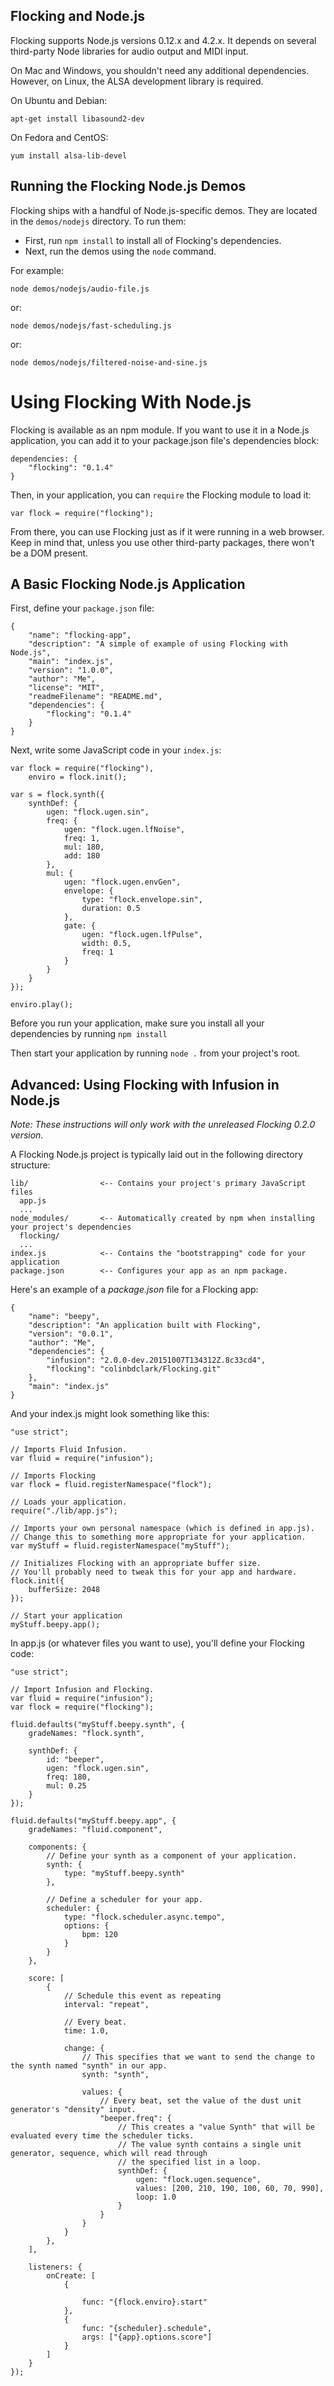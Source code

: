 ## Flocking and Node.js ##

Flocking supports Node.js versions 0.12.x and 4.2.x. It depends on several third-party Node libraries for audio output and MIDI input.

On Mac and Windows, you shouldn't need any additional dependencies. However, on Linux, the ALSA development library is required.

On Ubuntu and Debian:

    apt-get install libasound2-dev

On Fedora and CentOS:

    yum install alsa-lib-devel


## Running the Flocking Node.js Demos ##

Flocking ships with a handful of Node.js-specific demos. They are located in the <code>demos/nodejs</code> directory. To run them:
* First, run <code>npm install</code> to install all of Flocking's dependencies.
* Next, run the demos using the <code>node</code> command.

For example:

    node demos/nodejs/audio-file.js

or:

    node demos/nodejs/fast-scheduling.js

or:

    node demos/nodejs/filtered-noise-and-sine.js


# Using Flocking With Node.js #

Flocking is available as an npm module. If you want to use it in a Node.js application, you can add it to your package.json file's dependencies block:

    dependencies: {
        "flocking": "0.1.4"
    }

Then, in your application, you can <code>require</code> the Flocking module to load it:

    var flock = require("flocking");

From there, you can use Flocking just as if it were running in a web browser. Keep in mind that, unless you use other third-party packages, there won't be a DOM present.


## A Basic Flocking Node.js Application ##

First, define your <code>package.json</code> file:

    {
        "name": "flocking-app",
        "description": "A simple of example of using Flocking with Node.js",
        "main": "index.js",
        "version": "1.0.0",
        "author": "Me",
        "license": "MIT",
        "readmeFilename": "README.md",
        "dependencies": {
            "flocking": "0.1.4"
        }
    }

Next, write some JavaScript code in your <code>index.js</code>:

    var flock = require("flocking"),
        enviro = flock.init();

    var s = flock.synth({
        synthDef: {
            ugen: "flock.ugen.sin",
            freq: {
                ugen: "flock.ugen.lfNoise",
                freq: 1,
                mul: 180,
                add: 180
            },
            mul: {
                ugen: "flock.ugen.envGen",
                envelope: {
                    type: "flock.envelope.sin",
                    duration: 0.5
                },
                gate: {
                    ugen: "flock.ugen.lfPulse",
                    width: 0.5,
                    freq: 1
                }
            }
        }
    });

    enviro.play();

Before you run your application, make sure you install all your dependencies by running <code>npm install</code>

Then start your application by running <code>node .</code> from your project's root.


## Advanced: Using Flocking with Infusion in Node.js ##

*Note: These instructions will only work with the unreleased Flocking 0.2.0 version.*

A Flocking Node.js project is typically laid out in the following directory structure:

    lib/                <-- Contains your project's primary JavaScript files
      app.js
      ...
    node_modules/       <-- Automatically created by npm when installing your project's dependencies
      flocking/
      ...
    index.js            <-- Contains the "bootstrapping" code for your application
    package.json        <-- Configures your app as an npm package.

Here's an example of a _package.json_ file for a Flocking app:

    {
        "name": "beepy",
        "description": "An application built with Flocking",
        "version": "0.0.1",
        "author": "Me",
        "dependencies": {
            "infusion": "2.0.0-dev.20151007T134312Z.8c33cd4",
            "flocking": "colinbdclark/Flocking.git"
        },
        "main": "index.js"
    }


And your index.js might look something like this:

    "use strict";

    // Imports Fluid Infusion.
    var fluid = require("infusion");

    // Imports Flocking
    var flock = fluid.registerNamespace("flock");

    // Loads your application.
    require("./lib/app.js");

    // Imports your own personal namespace (which is defined in app.js).
    // Change this to something more appropriate for your application.
    var myStuff = fluid.registerNamespace("myStuff");

    // Initializes Flocking with an appropriate buffer size.
    // You'll probably need to tweak this for your app and hardware.
    flock.init({
        bufferSize: 2048
    });

    // Start your application
    myStuff.beepy.app();

In app.js (or whatever files you want to use), you'll define your Flocking code:

    "use strict";

    // Import Infusion and Flocking.
    var fluid = require("infusion");
    var flock = require("flocking");

    fluid.defaults("myStuff.beepy.synth", {
        gradeNames: "flock.synth",

        synthDef: {
            id: "beeper",
            ugen: "flock.ugen.sin",
            freq: 180,
            mul: 0.25
        }
    });

    fluid.defaults("myStuff.beepy.app", {
        gradeNames: "fluid.component",

        components: {
            // Define your synth as a component of your application.
            synth: {
                type: "myStuff.beepy.synth"
            },

            // Define a scheduler for your app.
            scheduler: {
                type: "flock.scheduler.async.tempo",
                options: {
                    bpm: 120
                }
            }
        },

        score: [
            {
                // Schedule this event as repeating
                interval: "repeat",

                // Every beat.
                time: 1.0,

                change: {
                    // This specifies that we want to send the change to the synth named "synth" in our app.
                    synth: "synth",

                    values: {
                        // Every beat, set the value of the dust unit generator's "density" input.
                        "beeper.freq": {
                            // This creates a "value Synth" that will be evaluated every time the scheduler ticks.
                            // The value synth contains a single unit generator, sequence, which will read through
                            // the specified list in a loop.
                            synthDef: {
                                ugen: "flock.ugen.sequence",
                                values: [200, 210, 190, 100, 60, 70, 990],
                                loop: 1.0
                            }
                        }
                    }
                }
            },
        ],

        listeners: {
            onCreate: [
                {

                    func: "{flock.enviro}.start"
                },
                {
                    func: "{scheduler}.schedule",
                    args: ["{app}.options.score"]
                }
            ]
        }
    });
